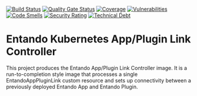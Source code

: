 [![Build Status](https://img.shields.io/endpoint?url=https%3A%2F%2Fstatusbadge-jx.apps.serv.run%2Fentando-k8s%2Fentando-k8s-app-plugin-link-controller)](https://github.com/entando-k8s/devops-results/tree/logs/jenkins-x/logs/entando-k8s/entando-k8s-app-plugin-link-controller/master)
[![Quality Gate Status](https://sonarcloud.io/api/project_badges/measure?project=entando-k8s_entando-k8s-app-plugin-link-controller&metric=alert_status)](https://sonarcloud.io/dashboard?id=entando-k8s_entando-k8s-app-plugin-link-controller)
[![Coverage](https://sonarcloud.io/api/project_badges/measure?project=entando-k8s_entando-k8s-app-plugin-link-controller&metric=coverage)](https://entando-k8s.github.io/devops-results/entando-k8s-app-plugin-link-controller/master/jacoco/index.html)
[![Vulnerabilities](https://sonarcloud.io/api/project_badges/measure?project=entando-k8s_entando-k8s-app-plugin-link-controller&metric=vulnerabilities)](https://entando-k8s.github.io/devops-results/entando-k8s-app-plugin-link-controller/master/dependency-check-report.html)
[![Code Smells](https://sonarcloud.io/api/project_badges/measure?project=entando-k8s_entando-k8s-app-plugin-link-controller&metric=code_smells)](https://sonarcloud.io/dashboard?id=entando-k8s_entando-k8s-app-plugin-link-controller)
[![Security Rating](https://sonarcloud.io/api/project_badges/measure?project=entando-k8s_entando-k8s-app-plugin-link-controller&metric=security_rating)](https://sonarcloud.io/dashboard?id=entando-k8s_entando-k8s-app-plugin-link-controller)
[![Technical Debt](https://sonarcloud.io/api/project_badges/measure?project=entando-k8s_entando-k8s-app-plugin-link-controller&metric=sqale_index)](https://sonarcloud.io/dashboard?id=entando-k8s_entando-k8s-app-plugin-link-controller)


# Entando Kubernetes App/Plugin Link Controller

This project produces the Entando App/Plugin Link Controller image. It is a run-to-completion style image
that processes a single EntandoAppPluginLink custom resource and sets up connectivity between a previously
deployed Entando App and Entando Plugin.


